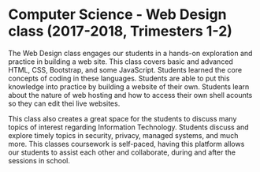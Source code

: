 # Computer Science - Web Design class (2017-2018, Trimesters 1-2)

The Web Design class engages our students in a hands-on exploration and practice in building a web site. This class covers basic and advanced HTML, CSS, Bootstrap, and some JavaScript. Students learned the core concepts of coding in these languages. Students are able to put this knowledge into practice by building a website of their own. Students learn about the nature of web hosting and how to access their own shell acounts so they can edit thei live websites.

This class also creates a great space for the students to discuss many topics of interest regarding Information Technology. Students discuss and explore timely topics in security, privacy, managed systems, and much more. This classes coursework is self-paced, having this platform allows our students to assist each other and collaborate, during and after the sessions in school.
